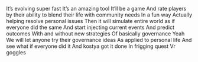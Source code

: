 It’s evolving super fast
It’s an amazing tool
It’ll be a game
And rate players by their ability to blend their life with community needs
In a fun way
Actually helping resolve personal issues
Then it will simulate entire world as if everyone did the same
And start injecting current events
And predict outcomes
With and without new strategies
Of basically governance
Yeah
We will let anyone try their governance ideas
As applied to personal life
And see what if everyone did it
And kostya got it done
In frigging quest
Vr goggles